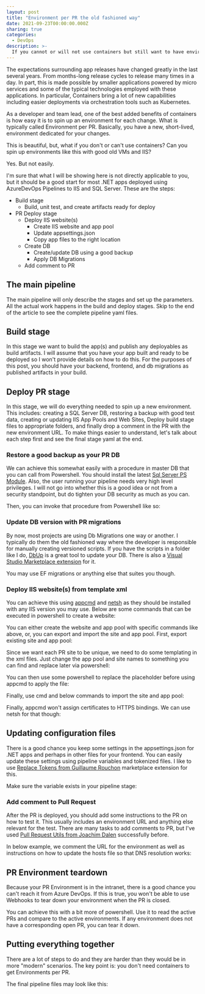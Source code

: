 ```yaml
---
layout: post
title: "Environment per PR the old fashioned way"
date: 2021-09-23T00:00:00.000Z
sharing: true
categories:
  - DevOps
description: >-
  If you cannot or will not use containers but still want to have environment per PR, you can still do it with VMs and IIS. I will show you how.
---
```


The expectations surrounding app releases have changed greatly in the last several years. From months-long release cycles to release many times in a day. In part, this is made possible by smaller applications powered by micro services and some of the typical technologies employed with these applications. In particular, Containers bring a lot of new capabilities including easier deployments via orchestration tools such as Kubernetes.

As a developer and team lead, one of the best added benefits of containers is how easy it is to spin up an environment for each change. What is typically called Environment per PR. Basically, you have a new, short-lived, environment dedicated for your changes.

This is beautiful, but, what if you don't or can't use containers? Can you spin up environments like this with good old VMs and IIS?

Yes. But not easily.

I'm sure that what I will be showing here is not directly applicable to you, but it should be a good start for most .NET apps deployed using AzureDevOps Pipelines to IIS and SQL Server. These are the steps:

* Build stage
  * Build, unit test, and create artifacts ready for deploy
* PR Deploy stage
  * Deploy IIS website(s)
    * Create IIS website and app pool
    * Update appsettings.json
    * Copy app files to the right location
  * Create DB
    * Create/update DB using a good backup
    * Apply DB Migrations
  * Add comment to PR

## The main pipeline

The main pipeline will only describe the stages and set up the parameters. All the actual work happens in the build and deploy stages. Skip to the end of the article to see the complete pipeline yaml files.

## Build stage
In this stage we want to build the app(s) and publish any deployables as build artifacts. I will assume that you have your app built and ready to be deployed so I won't provide details on how to do this. For the purposes of this post, you should have your backend, frontend, and db migrations as published artifacts in your build.

## Deploy PR stage
In this stage, we will do everything needed to spin up a new environment. This includes: creating a SQL Server DB, restoring a backup with good test data, creating or updating IIS App Pools and Web Sites, Deploy build stage files to appropriate folders, and finally drop a comment in the PR with the new environment URL. To make things easier to understand, let's talk about each step first and see the final stage yaml at the end.

### Restore a good backup as your PR DB
We can achieve this somewhat easily with a procedure in master DB that you can call from Powershell. You should install the latest [Sql Server PS Module](https://www.powershellgallery.com/packages/SqlServer). Also, the user running your pipeline needs very high level privileges. I will not go into whether this is a good idea or not from a security standpoint, but do tighten your DB security as much as you can.

<script src="https://gist.github.com/jlucaspains/e8c05c31501be81302c766b7de185652.js"></script>

Then, you can invoke that procedure from Powershell like so:

<script src="https://gist.github.com/jlucaspains/be54a3c49e61799be10fd695dadbb3e7.js"></script>

### Update DB version with PR migrations
By now, most projects are using Db Migrations one way or another. I typically do them the old fashioned way where the developer is responsible for manually creating versioned scripts. If you have the scripts in a folder like I do, [DbUp](https://dbup.github.io/) is a great tool to update your DB. There is also a [Visual Studio Marketplace extension](https://marketplace.visualstudio.com/items?itemName=johanclasson.UpdateDatabaseWithDbUp) for it. 

You may use EF migrations or anything else that suites you though.

### Deploy IIS website(s) from template xml
You can achieve this using [appcmd](https://docs.microsoft.com/en-us/previous-versions/windows/it-pro/windows-server-2012-r2-and-2012/jj635852(v=ws.11)) and [netsh](https://docs.microsoft.com/en-us/windows-server/networking/technologies/netsh/netsh-contexts) as they should be installed with any IIS version you may use. Below are some commands that can be executed in powershell to create a website:

<script src="https://gist.github.com/jlucaspains/a4dbd315c2c8b380651b8f879e67f04e.js"></script>

You can either create the website and app pool with specific commands like above, or, you can export and import the site and app pool. First, export existing site and app pool:
 
<script src="https://gist.github.com/jlucaspains/6cd808bf874080cc733aff7129d982d9.js"></script>

Since we want each PR site to be unique, we need to do some templating in the xml files. Just change the app pool and site names to something you can find and replace later via powershell:

<script src="https://gist.github.com/jlucaspains/c697de5e6bd83cbe769ed9db115173fd.js"></script>

You can then use some powershell to replace the placeholder before using appcmd to apply the file:

<script src="https://gist.github.com/jlucaspains/2c5fe35e3250f3b3e348da088daeb5a7.js"></script>

Finally, use cmd and below commands to import the site and app pool:

<script src="https://gist.github.com/jlucaspains/015286b745b445754390d9fa936fede1.js"></script>

Finally, appcmd won't assign certificates to HTTPS bindings. We can use netsh for that though:

<script src="https://gist.github.com/jlucaspains/d37b7b9dfd1e17c28c091f687449be8e.js"></script>

## Updating configuration files
There is a good chance you keep some settings in the appsettings.json for .NET apps and perhaps in other files for your frontend. You can easily update these settings using pipeline variables and tokenized files. I like to use [Replace Tokens from Guillaume Rouchon](https://marketplace.visualstudio.com/items?itemName=qetza.replacetokens) marketplace extension for this.

<script src="https://gist.github.com/jlucaspains/80e65bd88993aaa499c8d7166e348587.js"></script>

Make sure the variable exists in your pipeline stage:

<script src="https://gist.github.com/jlucaspains/0f3fb3ae83f4362fa3971cf7bcd6c819.js"></script>

### Add comment to Pull Request
After the PR is deployed, you should add some instructions to the PR on how to test it. This usually includes an environment URL and anything else relevant for the test. There are many tasks to add comments to PR, but I've used [Pull Request Utils from Joachim Dalen](https://marketplace.visualstudio.com/items?itemName=joachimdalen.pull-request-utils) successfully before.

In below example, we comment the URL for the environment as well as instructions on how to update the hosts file so that DNS resolution works:

<script src="https://gist.github.com/jlucaspains/d6a855796f1fe350269115db4cdaae8b.js"></script>

## PR Environment teardown
Because your PR Environment is in the intranet, there is a good chance you can't reach it from Azure DevOps. If this is true, you won't be able to use Webhooks to tear down your environment when the PR is closed.

You can achieve this with a bit more of powershell. Use it to read the active PRs and compare to the active environments. If any environment does not have a corresponding open PR, you can tear it down.

<script src="https://gist.github.com/jlucaspains/92d71fd346106e657138f796ab3a708c.js"></script>

## Putting everything together
There are a lot of steps to do and they are harder than they would be in more "modern" scenarios. The key point is: you don't need containers to get Environments per PR.

The final pipeline files may look like this:

<script src="https://gist.github.com/jlucaspains/3ea5b64f77f27b29bbd3893f19ad5f4a.js"></script
  
## More information
Here is some very useful content to read how other people have done this:

* https://medium.com/nntech/level-up-your-ci-cd-pipeline-with-pull-request-deployments-780878e2f15a
* https://devblogs.microsoft.com/devops/review-apps-in-azure-pipelines/
* https://samlearnsazure.blog/2020/02/27/creating-a-dynamic-pull-request-environment-with-azure-pipelines/
